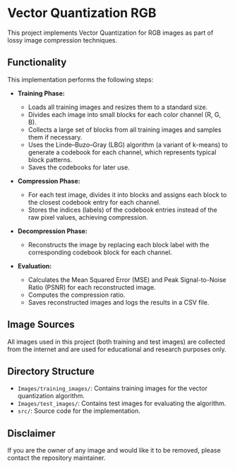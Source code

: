 # Vector Quantization RGB

This project implements Vector Quantization for RGB images as part of lossy image compression techniques.

## Functionality

This implementation performs the following steps:

- **Training Phase:**
  - Loads all training images and resizes them to a standard size.
  - Divides each image into small blocks for each color channel (R, G, B).
  - Collects a large set of blocks from all training images and samples them if necessary.
  - Uses the Linde–Buzo–Gray (LBG) algorithm (a variant of k-means) to generate a codebook for each channel, which represents typical block patterns.
  - Saves the codebooks for later use.

- **Compression Phase:**
  - For each test image, divides it into blocks and assigns each block to the closest codebook entry for each channel.
  - Stores the indices (labels) of the codebook entries instead of the raw pixel values, achieving compression.

- **Decompression Phase:**
  - Reconstructs the image by replacing each block label with the corresponding codebook block for each channel.

- **Evaluation:**
  - Calculates the Mean Squared Error (MSE) and Peak Signal-to-Noise Ratio (PSNR) for each reconstructed image.
  - Computes the compression ratio.
  - Saves reconstructed images and logs the results in a CSV file.

## Image Sources

All images used in this project (both training and test images) are collected from the internet and are used for educational and research purposes only.

## Directory Structure
- `Images/training_images/`: Contains training images for the vector quantization algorithm.
- `Images/test_images/`: Contains test images for evaluating the algorithm.
- `src/`: Source code for the implementation.

## Disclaimer
If you are the owner of any image and would like it to be removed, please contact the repository maintainer.
